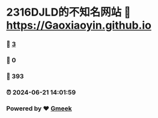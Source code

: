 # 2316DJLD的不知名网站 :link: https://Gaoxiaoyin.github.io 
### :page_facing_up: [3](https://Gaoxiaoyin.github.io/tag.html) 
### :speech_balloon: 0 
### :hibiscus: 393 
### :alarm_clock: 2024-06-21 14:01:59 
### Powered by :heart: [Gmeek](https://github.com/Meekdai/Gmeek)
